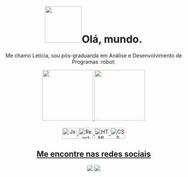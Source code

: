 <div align="center">
<div>
<h1> <img src="https://cdn.picrew.me/shareImg/org/202212/1706331_RLyjMdIO.png" width="100px" heigth="100px">Olá, mundo. </h1>

<p> Me chamo Letícia, sou pós-graduanda em Análise e Desenvolvimento de Programas :robot:</p>
</div>


<div>
  <a href="https://github.com/letcambui">
  <img height="138em" src="https://github-readme-stats.vercel.app/api?username=letcambui&hide=stars,prs,contribs&show_icons=true&theme=buefy&include_all_commits=true&count_private=true"/>
  <img height="138em" src="https://github-readme-stats.vercel.app/api/top-langs/?username=letcambui&layout=compact&langs_count=7&theme=buefy"/>
</div>

<div style="display: inline_block"><br>
  <img align="center" alt="Js" height="30" width="40" src="https://cdn.jsdelivr.net/gh/devicons/devicon/icons/javascript/javascript-plain.svg">
  <img align="center" alt="React" height="30" width="40" src="https://cdn.jsdelivr.net/gh/devicons/devicon/icons/react/react-original.svg">
  <img align="center" alt="HTML" height="30" width="40" src="https://cdn.jsdelivr.net/gh/devicons/devicon/icons/html5/html5-plain.svg">
  <img align="center" alt="CSS" height="30" width="40" src="https://cdn.jsdelivr.net/gh/devicons/devicon/icons/css3/css3-plain.svg">
 </div>
  

 
 <div>
    <h2> Me encontre nas redes sociais </h2>
   <a href="https://instagram.com/leticiacambui_" target="_blank"> <img src="https://img.shields.io/badge/Instagram-E4405F?style=for-the-badge&logo=instagram&logoColor=white"/></a>
   <a href="https://www.linkedin.com/in/leticia-cambui-m/" target="_blank"> <img src="https://img.shields.io/badge/LinkedIn-0077B5?style=for-the-badge&logo=linkedin&logoColor=white" target="_blank"/></a>
   </div>
  
 
 </div>
